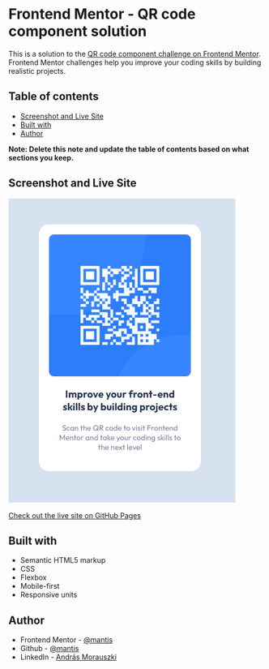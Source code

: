 # Frontend Mentor - QR code component solution

This is a solution to the [QR code component challenge on Frontend Mentor](https://www.frontendmentor.io/challenges/qr-code-component-iux_sIO_H). Frontend Mentor challenges help you improve your coding skills by building realistic projects.

## Table of contents

- [Screenshot and Live Site](#screenshot-and-live-site)
- [Built with](#built-with)
- [Author](#author)

**Note: Delete this note and update the table of contents based on what sections you keep.**

## Screenshot and Live Site

![Final solution](./screenshot.png)

[Check out the live site on GitHub Pages](https://morauszkia.github.io/fm-qr-code-component/)

## Built with

- Semantic HTML5 markup
- CSS
- Flexbox
- Mobile-first
- Responsive units

## Author

- Frontend Mentor - [@mantis](https://www.frontendmentor.io/profile/morauszkia)
- Github - [@mantis](https://github.com/morauszkia)
- LinkedIn - [András Morauszki](https://www.linkedin.com/in/andras-morauszki/)
